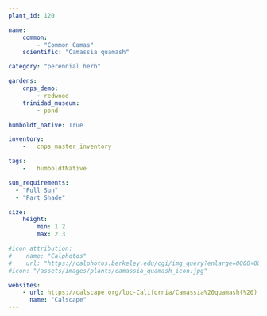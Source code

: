 ```yaml
---
plant_id: 120

name: 
    common: 
        - "Common Camas"   
    scientific: "Camassia quamash" 

category: "perennial herb"

gardens: 
    cnps_demo:
        - redwood
    trinidad_museum:
        - pond

humboldt_native: True

inventory: 
    -   cnps_master_inventory

tags:  
    -   humboldtNative

sun_requirements:
  - "Full Sun"
  - "Part Shade"

size:
    height: 
        min: 1.2
        max: 2.3

#icon_attribution: 
#    name: "Calphotos"
#    url: "https://calphotos.berkeley.edu/cgi/img_query?enlarge=0000+0000+0810+0644" 
#icon: "/assets/images/plants/camassia_quamash_icon.jpg" 

websites:
    - url: https://calscape.org/loc-California/Camassia%20quamash(%20) 
      name: "Calscape"
---
```

